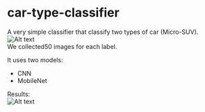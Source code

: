 # car-type-classifier
A very simple classifier that classify two types of car (Micro-SUV).  
  ![Alt text](https://i.imgur.com/J5ODf7L.jpg "Optional title")  
We collected50 images for each label.
  
It uses two models:
- CNN
- MobileNet
  
Results:  
    ![Alt text](https://i.imgur.com/RGtfDoI.png "Optional title")  
